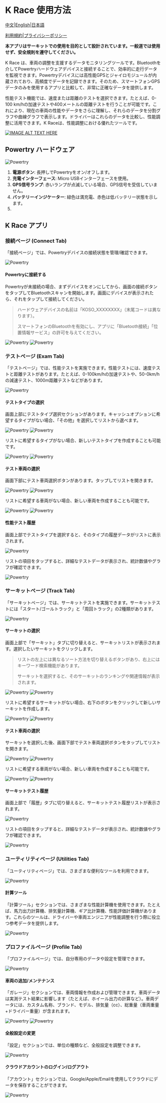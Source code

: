 # K Race 使用方法

[中文](https://koso-app.github.io/KOSO-Apps/krace2_how_to)|[English](https://koso-app.github.io/KOSO-Apps/krace2_how_to_en)|[日本語](https://koso-app.github.io/KOSO-Apps/krace2_how_to_jp)

[利用規約](https://koso-app.github.io/KOSO-Apps/koso_service_terms_tw)|[プライバシーポリシー](https://koso-app.github.io/KOSO-Apps/policy)

**本アプリはサーキットでの使用を目的として設計されています。一般道では使用せず、安全規則を遵守してください。**

K Race は、車両の調整を支援するデータモニタリングツールです。Bluetoothを介してPowertryハードウェアデバイスと接続することで、効率的に走行データを監視できます。Powertryデバイスには高性能GPSとジャイロモジュールが内蔵されており、高頻度でデータを記録できます。そのため、スマートフォンGPSデータのみを使用するアプリと比較して、非常に正確なデータを提供します。

性能テスト機能では、速度または距離のテストを選択できます。たとえば、0-100 km/hの加速テストや400メートルの距離テストを行うことが可能です。これにより、現在の車両の性能やデータをさらに理解し、それらのデータを分割グラフや曲線グラフで表示します。ドライバーはこれらのデータを比較し、性能調整に活用できます。K Raceは、性能調整における優れたツールです。



[![IMAGE ALT TEXT HERE](https://img.youtube.com/vi/jSAfbBRWP8c/0.jpg)](https://www.youtube.com/watch?v=jSAfbBRWP8c)



## Powertry ハードウェア

![Powertry](./image/tutorial.png)

1. **電源ボタン**: 長押しでPowertryをオン/オフします。
2. **充電インターフェース**: Micro USBインターフェースを使用。
3. **GPS信号ランプ**: 赤いランプが点滅している場合、GPS信号を受信していません。
4. **バッテリーインジケーター**: 緑色は満充電、赤色は低バッテリー状態を示します。
5. 

## K Race アプリ

### 接続ページ (Connect Tab)

「接続ページ」では、Powertryデバイスの接続状態を管理/確認できます。



![Powertry](./image/race2_connect.png)



#### Powertryに接続する

Powertryが未接続の場合、まずデバイスをオンにしてから、画面の接続ボタンをタップしてBluetoothスキャンを開始します。画面にデバイスが表示されたら、それをタップして接続してください。

> ハードウェアデバイスの名前は「KOSO_XXXXXXXX」（末尾コードは異なります）。
>
> スマートフォンのBluetoothを有効にし、アプリに「Bluetooth接続」「位置情報サービス」の許可を与えてください。



![Powertry](./image/race2_connect_powertry_1.png) ![Powertry](./image/race2_connect_powertry_2.png)



### テストページ (Exam Tab)

「テストページ」では、性能テストを実施できます。性能テストには、速度テストと距離テストがあります。たとえば、0-100km/hの加速テストや、50-0km/hの減速テスト、1000m距離テストなどがあります。



![Powertry](./image/race2_exam.png)



#### テストタイプの選択

画面上部にテストタイプ選択セクションがあります。キャッシュオプションに希望するタイプがない場合、「その他」を選択してリストから選べます。



![Powertry](./image/race2_exam_type_1.png) ![Powertry](./image/race2_exam_type_2.png)



リストに希望するタイプがない場合、新しいテストタイプを作成することも可能です。



![Powertry](./image/race2_exam_type_create_1.png) ![Powertry](./image/race2_exam_type_create_2.png)



#### テスト車両の選択

画面下部にテスト車両選択ボタンがあります。タップしてリストを開きます。



![Powertry](./image/race2_exam_vehicle_1.png) ![Powertry](./image/race2_exam_vehicle_2.png)



リストに希望する車両がない場合、新しい車両を作成することも可能です。



![Powertry](./image/race2_exam_vehicle_create_1.png) ![Powertry](./image/race2_exam_vehicle_create_2.png)



#### 性能テスト履歴

画面上部でテストタイプを選択すると、そのタイプの履歴データがリストに表示されます。



![Powertry](./image/race2_exam_result_1.png)



リストの項目をタップすると、詳細なテストデータが表示され、統計数値やグラフが確認できます。



![Powertry](./image/race2_exam_result_2.png)



### サーキットページ (Track Tab)

「サーキットページ」では、サーキットテストを実施できます。サーキットテストには「スタート/ゴールトラック」と「周回トラック」の2種類があります。



![Powertry](./image/race2_track.png)



#### サーキットの選択

画面上部で「サーキット」タブに切り替えると、サーキットリストが表示されます。選択したいサーキットをクリックします。

> リストの左上には異なるソート方法を切り替えるボタンがあり、右上にはキーワード検索機能があります。
>
> サーキットを選択すると、そのサーキットのランキングや関連情報が表示されます。



![Powertry](./image/race2_track_type_1.png) ![Powertry](./image/race2_track_type_2.png)



リストに希望するサーキットがない場合、右下のボタンをクリックして新しいサーキットを作成します。



![Powertry](./image/race2_track_create_1.png) ![Powertry](./image/race2_track_create_2.png)



#### テスト車両の選択

サーキットを選択した後、画面下部でテスト車両選択ボタンをタップしてリストを開きます。



![Powertry](./image/race2_track_vehicle_1.png) ![Powertry](./image/race2_track_vehicle_2.png)



リストに希望する車両がない場合、新しい車両を作成することも可能です。



![Powertry](./image/race2_track_vehicle_create_1.png) ![Powertry](./image/race2_track_vehicle_create_2.png)



#### サーキットテスト履歴

画面上部で「履歴」タブに切り替えると、サーキットテスト履歴リストが表示されます。



![Powertry](./image/race2_track_result_1.png)



リストの項目をタップすると、詳細なテストデータが表示され、統計数値やグラフが確認できます。



![Powertry](./image/race2_track_result_2.png)



### ユーティリティページ (Utilities Tab)

「ユーティリティページ」では、さまざまな便利なツールを利用できます。



![Powertry](./image/race2_utility.png)



#### 計算ツール

「計算ツール」セクションでは、さまざまな性能計算機を使用できます。たとえば、馬力出力計算機、排気量計算機、ギア比計算機、性能評価計算機があります。これらのツールは、ドライバーや車両エンジニアが性能調整を行う際に役立つ参考データを提供します。



![Powertry](./image/race2_utility_tools.png)



### プロファイルページ (Profile Tab)

「プロファイルページ」では、自分専用のデータや設定を管理できます。



![Powertry](./image/race2_profile.png)



#### 車両の追加/メンテナンス

「ガレージ」セクションでは、車両情報を作成および管理できます。車両データは実測テスト結果に影響します（たとえば、ホイール出力の計算など）。車両データには、カスタム名称、ブランド、モデル、排気量（cc）、総重量（車両重量+ドライバー重量）が含まれます。



![Powertry](./image/race2_profile_vehicle_1.png) ![Powertry](./image/race2_profile_vehicle_2.png)



#### 全般設定の変更

「設定」セクションでは、単位の種類など、全般設定を調整できます。



![Powertry](./image/race2_profile_settings.png)



#### クラウドアカウントのログイン/ログアウト

「アカウント」セクションでは、Google/Apple/Emailを使用してクラウドにデータを保存することができます。



![Powertry](./image/race2_profile_login.png)
